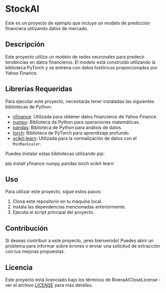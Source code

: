 # StockAI
Este es un proyecto de ejemplo que incluye un modelo de predicción financiera utilizando datos de mercado.

## Descripción

Este proyecto utiliza un modelo de redes neuronales para predecir tendencias en datos financieros. El modelo está construido utilizando la biblioteca PyTorch y se entrena con datos históricos proporcionados por Yahoo Finance.

## Librerías Requeridas

Para ejecutar este proyecto, necesitarás tener instaladas las siguientes bibliotecas de Python:

- [yfinance](https://pypi.org/project/yfinance/): Utilizada para obtener datos financieros de Yahoo Finance.
- [numpy](https://numpy.org/): Biblioteca de Python para operaciones matemáticas.
- [pandas](https://pandas.pydata.org/): Biblioteca de Python para análisis de datos.
- [torch](https://pytorch.org/): Biblioteca de PyTorch para aprendizaje profundo.
- [scikit-learn](https://scikit-learn.org/stable/): Utilizada para la normalización de datos con el `MinMaxScaler`.

Puedes instalar estas bibliotecas utilizando pip:

pip install yfinance numpy pandas torch scikit-learn


## Uso

Para utilizar este proyecto, sigue estos pasos:

1. Clona este repositorio en tu máquina local.
2. Instala las dependencias mencionadas anteriormente.
3. Ejecuta el script principal del proyecto.

## Contribución

Si deseas contribuir a este proyecto, ¡eres bienvenido! Puedes abrir un problema para informar sobre errores o enviar una solicitud de extracción con tus mejoras propuestas.

## Licencia

Este proyecto está licenciado bajo los términos de RiveraAICloseLicense - ver el archivo [LICENSE](LICENSE) para más detalles.


